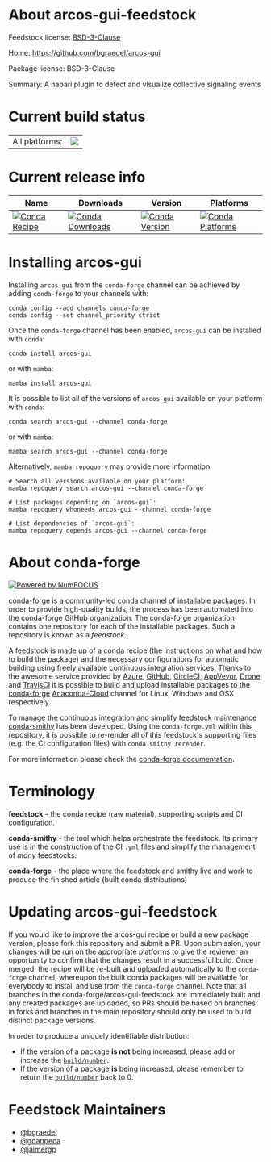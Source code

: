 About arcos-gui-feedstock
=========================

Feedstock license: [BSD-3-Clause](https://github.com/conda-forge/arcos-gui-feedstock/blob/main/LICENSE.txt)

Home: https://github.com/bgraedel/arcos-gui

Package license: BSD-3-Clause

Summary: A napari plugin to detect and visualize collective signaling events

Current build status
====================


<table><tr><td>All platforms:</td>
    <td>
      <a href="https://dev.azure.com/conda-forge/feedstock-builds/_build/latest?definitionId=16637&branchName=main">
        <img src="https://dev.azure.com/conda-forge/feedstock-builds/_apis/build/status/arcos-gui-feedstock?branchName=main">
      </a>
    </td>
  </tr>
</table>

Current release info
====================

| Name | Downloads | Version | Platforms |
| --- | --- | --- | --- |
| [![Conda Recipe](https://img.shields.io/badge/recipe-arcos--gui-green.svg)](https://anaconda.org/conda-forge/arcos-gui) | [![Conda Downloads](https://img.shields.io/conda/dn/conda-forge/arcos-gui.svg)](https://anaconda.org/conda-forge/arcos-gui) | [![Conda Version](https://img.shields.io/conda/vn/conda-forge/arcos-gui.svg)](https://anaconda.org/conda-forge/arcos-gui) | [![Conda Platforms](https://img.shields.io/conda/pn/conda-forge/arcos-gui.svg)](https://anaconda.org/conda-forge/arcos-gui) |

Installing arcos-gui
====================

Installing `arcos-gui` from the `conda-forge` channel can be achieved by adding `conda-forge` to your channels with:

```
conda config --add channels conda-forge
conda config --set channel_priority strict
```

Once the `conda-forge` channel has been enabled, `arcos-gui` can be installed with `conda`:

```
conda install arcos-gui
```

or with `mamba`:

```
mamba install arcos-gui
```

It is possible to list all of the versions of `arcos-gui` available on your platform with `conda`:

```
conda search arcos-gui --channel conda-forge
```

or with `mamba`:

```
mamba search arcos-gui --channel conda-forge
```

Alternatively, `mamba repoquery` may provide more information:

```
# Search all versions available on your platform:
mamba repoquery search arcos-gui --channel conda-forge

# List packages depending on `arcos-gui`:
mamba repoquery whoneeds arcos-gui --channel conda-forge

# List dependencies of `arcos-gui`:
mamba repoquery depends arcos-gui --channel conda-forge
```


About conda-forge
=================

[![Powered by
NumFOCUS](https://img.shields.io/badge/powered%20by-NumFOCUS-orange.svg?style=flat&colorA=E1523D&colorB=007D8A)](https://numfocus.org)

conda-forge is a community-led conda channel of installable packages.
In order to provide high-quality builds, the process has been automated into the
conda-forge GitHub organization. The conda-forge organization contains one repository
for each of the installable packages. Such a repository is known as a *feedstock*.

A feedstock is made up of a conda recipe (the instructions on what and how to build
the package) and the necessary configurations for automatic building using freely
available continuous integration services. Thanks to the awesome service provided by
[Azure](https://azure.microsoft.com/en-us/services/devops/), [GitHub](https://github.com/),
[CircleCI](https://circleci.com/), [AppVeyor](https://www.appveyor.com/),
[Drone](https://cloud.drone.io/welcome), and [TravisCI](https://travis-ci.com/)
it is possible to build and upload installable packages to the
[conda-forge](https://anaconda.org/conda-forge) [Anaconda-Cloud](https://anaconda.org/)
channel for Linux, Windows and OSX respectively.

To manage the continuous integration and simplify feedstock maintenance
[conda-smithy](https://github.com/conda-forge/conda-smithy) has been developed.
Using the ``conda-forge.yml`` within this repository, it is possible to re-render all of
this feedstock's supporting files (e.g. the CI configuration files) with ``conda smithy rerender``.

For more information please check the [conda-forge documentation](https://conda-forge.org/docs/).

Terminology
===========

**feedstock** - the conda recipe (raw material), supporting scripts and CI configuration.

**conda-smithy** - the tool which helps orchestrate the feedstock.
                   Its primary use is in the construction of the CI ``.yml`` files
                   and simplify the management of *many* feedstocks.

**conda-forge** - the place where the feedstock and smithy live and work to
                  produce the finished article (built conda distributions)


Updating arcos-gui-feedstock
============================

If you would like to improve the arcos-gui recipe or build a new
package version, please fork this repository and submit a PR. Upon submission,
your changes will be run on the appropriate platforms to give the reviewer an
opportunity to confirm that the changes result in a successful build. Once
merged, the recipe will be re-built and uploaded automatically to the
`conda-forge` channel, whereupon the built conda packages will be available for
everybody to install and use from the `conda-forge` channel.
Note that all branches in the conda-forge/arcos-gui-feedstock are
immediately built and any created packages are uploaded, so PRs should be based
on branches in forks and branches in the main repository should only be used to
build distinct package versions.

In order to produce a uniquely identifiable distribution:
 * If the version of a package **is not** being increased, please add or increase
   the [``build/number``](https://docs.conda.io/projects/conda-build/en/latest/resources/define-metadata.html#build-number-and-string).
 * If the version of a package **is** being increased, please remember to return
   the [``build/number``](https://docs.conda.io/projects/conda-build/en/latest/resources/define-metadata.html#build-number-and-string)
   back to 0.

Feedstock Maintainers
=====================

* [@bgraedel](https://github.com/bgraedel/)
* [@goanpeca](https://github.com/goanpeca/)
* [@jaimergp](https://github.com/jaimergp/)

